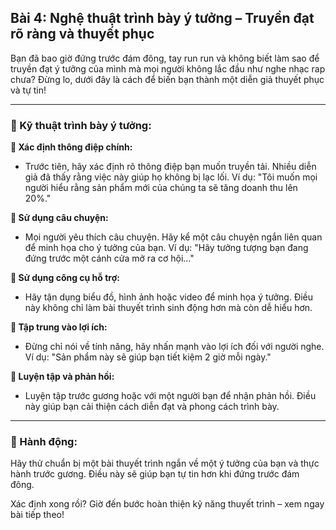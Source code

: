 ## Bài 4: Nghệ thuật trình bày ý tưởng – Truyền đạt rõ ràng và thuyết phục

Bạn đã bao giờ đứng trước đám đông, tay run run và không biết làm sao để truyền đạt ý tưởng của mình mà mọi người không lắc đầu như nghe nhạc rap chưa? Đừng lo, dưới đây là cách để biến bạn thành một diễn giả thuyết phục và tự tin!

---

### 📌 Kỹ thuật trình bày ý tưởng:

**🔹 Xác định thông điệp chính:**
- Trước tiên, hãy xác định rõ thông điệp bạn muốn truyền tải. Nhiều diễn giả đã thấy rằng việc này giúp họ không bị lạc lối. Ví dụ: "Tôi muốn mọi người hiểu rằng sản phẩm mới của chúng ta sẽ tăng doanh thu lên 20%."

**🔹 Sử dụng câu chuyện:**
- Mọi người yêu thích câu chuyện. Hãy kể một câu chuyện ngắn liên quan để minh họa cho ý tưởng của bạn. Ví dụ: "Hãy tưởng tượng bạn đang đứng trước một cánh cửa mở ra cơ hội..."

**🔹 Sử dụng công cụ hỗ trợ:**
- Hãy tận dụng biểu đồ, hình ảnh hoặc video để minh họa ý tưởng. Điều này không chỉ làm bài thuyết trình sinh động hơn mà còn dễ hiểu hơn.

**🔹 Tập trung vào lợi ích:**
- Đừng chỉ nói về tính năng, hãy nhấn mạnh vào lợi ích đối với người nghe. Ví dụ: "Sản phẩm này sẽ giúp bạn tiết kiệm 2 giờ mỗi ngày."

**🔹 Luyện tập và phản hồi:**
- Luyện tập trước gương hoặc với một người bạn để nhận phản hồi. Điều này giúp bạn cải thiện cách diễn đạt và phong cách trình bày.

---

### 🚀 Hành động:

Hãy thử chuẩn bị một bài thuyết trình ngắn về một ý tưởng của bạn và thực hành trước gương. Điều này sẽ giúp bạn tự tin hơn khi đứng trước đám đông.

Xác định xong rồi? Giờ đến bước hoàn thiện kỹ năng thuyết trình – xem ngay bài tiếp theo!